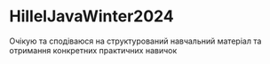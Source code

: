 # HillelJavaWinter2024

Очікую та сподіваюся на структурований навчальний матеріал та отримання конкретних практичних навичок
